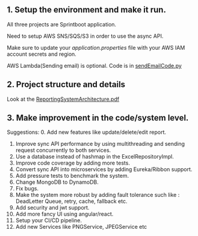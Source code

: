 ## 1. Setup the environment and make it run.
 All three projects are Sprintboot application.<br>

 Need to setup AWS SNS/SQS/S3 in order to use the async API.<br>

 Make sure to update your <i>application.properties</i> file with your AWS IAM account secrets and region.

 AWS Lambda(Sending email) is optional. Code is in [sendEmailCode.py](./lambda/sendEmailCode.py)

## 2. Project structure and details
Look at the [ReportingSystemArchitecture.pdf](./ReportingSystemArchitecture.pdf)

## 3. Make improvement in the code/system level.
Suggestions:
0. Add new features like update/delete/edit report.
1. Improve sync API performance by using multithreading and sending request concurrently to both services.
2. Use a database instead of hashmap in the ExcelRepositoryImpl.
3. Improve code coverage by adding more tests.
4. Convert sync API into microservices by adding Eureka/Ribbon support.
5. Add pressure tests to benchmark the system.
6. Change MongoDB to DynamoDB.
7. Fix bugs.
8. Make the system more robust by adding fault tolerance such like : DeadLetter Queue, retry, cache, fallback etc.
9. Add security and jwt support.
10. Add more fancy UI using angular/react.
11. Setup your CI/CD pipeline.
12. Add new Services like PNGService, JPEGService etc

